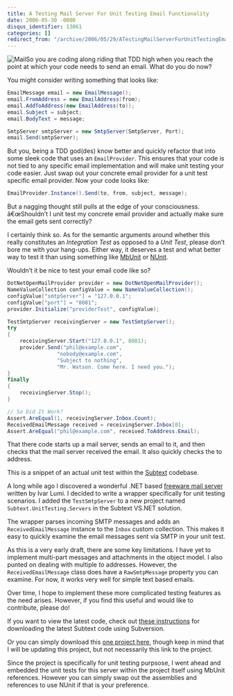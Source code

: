 ```yaml
---
title: A Testing Mail Server For Unit Testing Email Functionality
date: 2006-05-30 -0800
disqus_identifier: 13061
categories: []
redirect_from: "/archive/2006/05/29/ATestingMailServerForUnitTestingEmailFunctionality.aspx/"
---
```


![Mail](https://haacked.com/images/Mail.jpg)So you are coding along
riding that TDD high when you reach the point at which your code needs
to send an email. What do you do now?

You might consider writing something that looks like:

```csharp
EmailMessage email = new EmailMessage();
email.FromAddress = new EmailAddress(from);
email.AddToAddress(new EmailAddress(to));
email.Subject = subject;
email.BodyText = message;

SmtpServer smtpServer = new SmtpServer(SmtpServer, Port);
email.Send(smtpServer);
```

But you, being a TDD god(des) know better and quickly refactor that into
some sleek code that uses an `EmailProvider`. This ensures that your
code is not tied to any specific email implementation and will make unit
testing your code easier. Just swap out your concrete email provider for
a unit test specific email provider. Now your code looks like:

```csharp
EmailProvider.Instance().Send(to, from, subject, message);
```

But a nagging thought still pulls at the edge of your consciousness.
â€œShouldn’t I unit test my concrete email provider and actually make
sure the email gets sent correctly?

I certainly think so. As for the semantic arguments around whether this
really constitutes an *Integration Test* as opposed to a *Unit Test*,
please don’t bore me with your hang-ups. Either way, it deserves a test
and what better way to test it than using something like
[MbUnit](http://www.mertner.com/confluence/display/MbUnit/Home "MbUnit Generative Unit Testing Framework")
or [NUnit](http://nunit.com/ "NUnit Unit Testing Framework").

Wouldn’t it be nice to test your email code like so?

```csharp
DotNetOpenMailProvider provider = new DotNetOpenMailProvider();
NameValueCollection configValue = new NameValueCollection();
configValue["smtpServer"] = "127.0.0.1";
configValue["port"] = "8081";
provider.Initialize("providerTest", configValue);

TestSmtpServer receivingServer = new TestSmtpServer();
try
{
    receivingServer.Start("127.0.0.1", 8081);
    provider.Send("phil@example.com", 
                "nobody@example.com", 
                "Subject to nothing", 
                "Mr. Watson. Come here. I need you.");
}
finally
{
    receivingServer.Stop();
}

// So Did It Work?
Assert.AreEqual(1, receivingServer.Inbox.Count);
ReceivedEmailMessage received = receivingServer.Inbox[0];
Assert.AreEqual("phil@example.com", received.ToAddress.Email);
```

That there code starts up a mail server, sends an email to it, and then
checks that the mail server received the email. It also quickly checks
the to address.

This is a snippet of an actual unit test within the
[Subtext](http://subtextproject.com/ "Subtext Blogging Engine")
codebase.

A long while ago I discovered a wonderful .NET based [freeware mail
server](http://www.lumisoft.ee/lsWWW/ENG/Products/Mail_Server/mail_index_eng.aspx?type=info "Mail Server")
written by Ivar Lumi. I decided to write a wrapper specifically for unit
testing scenarios. I added the `TestSmtpServer` to a new project named
`Subtext.UnitTesting.Servers` in the Subtext VS.NET solution.

The wrapper parses incoming SMTP messages and adds an
`ReceivedEmailMessage` instance to the `Inbox` custom collection. This
makes it easy to quickly examine the email messages sent via SMTP in
your unit test.

As this is a very early draft, there are some key limitations. I have
yet to implement multi-part messages and attachments in the object
model. I also punted on dealing with multiple *to* addresses. However,
the `ReceivedEmailMessage` class does have a `RawSmtpMessage` property
you can examine. For now, it works very well for simple text based
emails.

Over time, I hope to implement these more complicated testing features
as the need arises. However, if you find this useful and would like to
contribute, please do!

If you want to view the latest code, check out [these
instructions](http://subtextproject.com/Home/About/ViewTheCode/tabid/116/Default.aspx "View the Subtext Code")
for downloading the latest Subtext code using Subversion.

Or you can simply download this [one project
here](https://haacked.com/code/Subtext.TestMailServer.zip "Subtext.TestMailServer"),
though keep in mind that I will be updating this project, but not
necessarily this link to the project.

Since the project is specifically for unit testing purpsose, I went
ahead and embedded the unit tests for this server within the project
itself using MbUnit references. However you can simply swap out the
assemblies and references to use NUnit if that is your preference.

